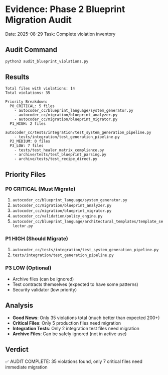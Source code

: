 # Evidence: Phase 2 Blueprint Migration Audit
Date: 2025-08-29
Task: Complete violation inventory

## Audit Command
```bash
python3 audit_blueprint_violations.py
```

## Results
```
Total files with violations: 14
Total violations: 35

Priority Breakdown:
  P0_CRITICAL: 5 files
    - autocoder_cc/blueprint_language/system_generator.py
    - autocoder_cc/migration/blueprint_analyzer.py
    - autocoder_cc/migration/blueprint_migrator.py
  P1_HIGH: 2 files
    - autocoder_cc/tests/integration/test_system_generation_pipeline.py
    - tests/integration/test_generation_pipeline.py
  P2_MEDIUM: 0 files
  P3_LOW: 7 files
    - tests/test_healer_matrix_compliance.py
    - archive/tests/test_blueprint_parsing.py
    - archive/tests/test_recipe_direct.py
```

## Priority Files

### P0 CRITICAL (Must Migrate)
1. `autocoder_cc/blueprint_language/system_generator.py`
2. `autocoder_cc/migration/blueprint_analyzer.py`
3. `autocoder_cc/migration/blueprint_migrator.py`
4. `autocoder_cc/validation/policy_engine.py`
5. `autocoder_cc/blueprint_language/architectural_templates/template_selector.py`

### P1 HIGH (Should Migrate)
1. `autocoder_cc/tests/integration/test_system_generation_pipeline.py`
2. `tests/integration/test_generation_pipeline.py`

### P3 LOW (Optional)
- Archive files (can be ignored)
- Test contracts themselves (expected to have some patterns)
- Security validator (low priority)

## Analysis
- **Good News**: Only 35 violations total (much better than expected 200+)
- **Critical Files**: Only 5 production files need migration
- **Integration Tests**: Only 2 integration test files need migration
- **Archive Files**: Can be safely ignored (not in active use)

## Verdict
✅ AUDIT COMPLETE: 35 violations found, only 7 critical files need immediate migration